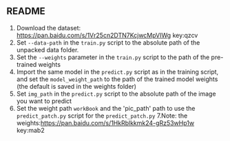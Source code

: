 ## README

1. Download the dataset: https://pan.baidu.com/s/1Vr25cn2DTN7KcjwcMpVIWg    key:qzcv
2. Set `--data-path` in the `train.py` script to the absolute path of the unpacked data folder.
3. Set the `--weights` parameter in the `train.py` script to the path of the pre-trained weights
4. Import the same model in the `predict.py` script as in the training script, and set the `model_weight_path` to the path of the trained model weights (the default is saved in the weights folder)
5. Set `img_path` in the `predict.py` script to the absolute path of the image you want to predict
6. Set the weight path `workBook` and the 'pic_path' path to use the `predict_patch.py` script for the `predict_patch.py`
7.Note: the weights:https://pan.baidu.com/s/1HkRblkkmk24-gRz53wHp1w   key:mab2
